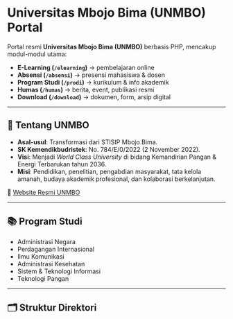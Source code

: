 # Universitas Mbojo Bima (UNMBO) Portal

Portal resmi **Universitas Mbojo Bima (UNMBO)** berbasis PHP, mencakup modul-modul utama:

- **E-Learning (`/elearning`)** → pembelajaran online  
- **Absensi (`/absensi`)** → presensi mahasiswa & dosen  
- **Program Studi (`/prodi`)** → kurikulum & info akademik  
- **Humas (`/humas`)** → berita, event, publikasi resmi  
- **Download (`/download`)** → dokumen, form, arsip digital  

---

## 🏫 Tentang UNMBO

- **Asal-usul**: Transformasi dari STISIP Mbojo Bima.  
- **SK Kemendikbudristek**: No. 784/E/0/2022 (2 November 2022).  
- **Visi**: Menjadi *World Class University* di bidang Kemandirian Pangan & Energi Terbarukan tahun 2036.  
- **Misi**: Pendidikan, penelitian, pengabdian masyarakat, tata kelola amanah, budaya akademik profesional, dan kolaborasi berkelanjutan.  

📌 [Website Resmi UNMBO](https://unmbo.ac.id)

---

## 📚 Program Studi

- Administrasi Negara  
- Perdagangan Internasional  
- Ilmu Komunikasi  
- Administrasi Kesehatan  
- Sistem & Teknologi Informasi  
- Teknologi Pangan  

---

## 🗂️ Struktur Direktori

